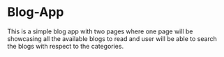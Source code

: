 # Blog-App
This is a simple blog app with two pages where one page will be showcasing all the available blogs to read and user will be able to search the blogs with respect to the categories. 
